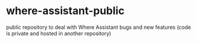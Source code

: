 # where-assistant-public
public repository to deal with Where Assistant bugs and new features (code is private and hosted in another repository)
